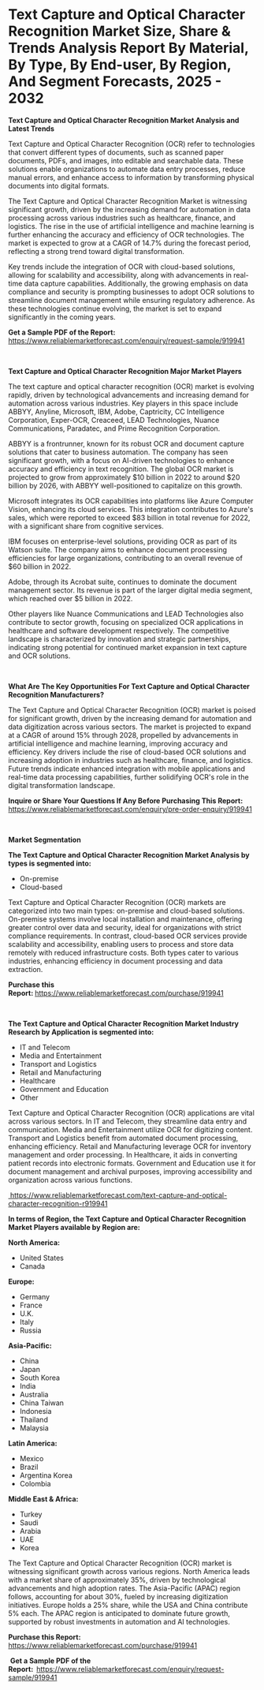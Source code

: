 <p><h1>Text Capture and Optical Character Recognition Market Size, Share & Trends Analysis Report By Material, By Type, By End-user, By Region, And Segment Forecasts, 2025 - 2032</h1></p><p><strong>Text Capture and Optical Character Recognition Market Analysis and Latest Trends</strong></p>
<p><p>Text Capture and Optical Character Recognition (OCR) refer to technologies that convert different types of documents, such as scanned paper documents, PDFs, and images, into editable and searchable data. These solutions enable organizations to automate data entry processes, reduce manual errors, and enhance access to information by transforming physical documents into digital formats.</p><p>The Text Capture and Optical Character Recognition Market is witnessing significant growth, driven by the increasing demand for automation in data processing across various industries such as healthcare, finance, and logistics. The rise in the use of artificial intelligence and machine learning is further enhancing the accuracy and efficiency of OCR technologies. The market is expected to grow at a CAGR of 14.7% during the forecast period, reflecting a strong trend toward digital transformation. </p><p>Key trends include the integration of OCR with cloud-based solutions, allowing for scalability and accessibility, along with advancements in real-time data capture capabilities. Additionally, the growing emphasis on data compliance and security is prompting businesses to adopt OCR solutions to streamline document management while ensuring regulatory adherence. As these technologies continue evolving, the market is set to expand significantly in the coming years.</p></p>
<p><strong>Get a Sample PDF of the Report:&nbsp;</strong> <a href="https://www.reliablemarketforecast.com/enquiry/request-sample/919941?utm_campaign=1899&utm_medium=2&utm_source=Github&utm_content=ia&utm_term=18042025&utm_id=text-capture-and-optical-character-recognition">https://www.reliablemarketforecast.com/enquiry/request-sample/919941</a></p>
<p>&nbsp;</p>
<p><strong>Text Capture and Optical Character Recognition Major Market Players</strong></p>
<p><p>The text capture and optical character recognition (OCR) market is evolving rapidly, driven by technological advancements and increasing demand for automation across various industries. Key players in this space include ABBYY, Anyline, Microsoft, IBM, Adobe, Captricity, CC Intelligence Corporation, Exper-OCR, Creaceed, LEAD Technologies, Nuance Communications, Paradatec, and Prime Recognition Corporation.</p><p>ABBYY is a frontrunner, known for its robust OCR and document capture solutions that cater to business automation. The company has seen significant growth, with a focus on AI-driven technologies to enhance accuracy and efficiency in text recognition. The global OCR market is projected to grow from approximately $10 billion in 2022 to around $20 billion by 2026, with ABBYY well-positioned to capitalize on this growth.</p><p>Microsoft integrates its OCR capabilities into platforms like Azure Computer Vision, enhancing its cloud services. This integration contributes to Azure's sales, which were reported to exceed $83 billion in total revenue for 2022, with a significant share from cognitive services.</p><p>IBM focuses on enterprise-level solutions, providing OCR as part of its Watson suite. The company aims to enhance document processing efficiencies for large organizations, contributing to an overall revenue of $60 billion in 2022.</p><p>Adobe, through its Acrobat suite, continues to dominate the document management sector. Its revenue is part of the larger digital media segment, which reached over $5 billion in 2022.</p><p>Other players like Nuance Communications and LEAD Technologies also contribute to sector growth, focusing on specialized OCR applications in healthcare and software development respectively. The competitive landscape is characterized by innovation and strategic partnerships, indicating strong potential for continued market expansion in text capture and OCR solutions.</p></p>
<p>&nbsp;</p>
<p><strong>What Are The Key Opportunities For Text Capture and Optical Character Recognition Manufacturers?</strong></p>
<p><p>The Text Capture and Optical Character Recognition (OCR) market is poised for significant growth, driven by the increasing demand for automation and data digitization across various sectors. The market is projected to expand at a CAGR of around 15% through 2028, propelled by advancements in artificial intelligence and machine learning, improving accuracy and efficiency. Key drivers include the rise of cloud-based OCR solutions and increasing adoption in industries such as healthcare, finance, and logistics. Future trends indicate enhanced integration with mobile applications and real-time data processing capabilities, further solidifying OCR's role in the digital transformation landscape.</p></p>
<p><strong>Inquire or Share Your Questions If Any Before Purchasing This Report:</strong> <a href="https://www.reliablemarketforecast.com/enquiry/pre-order-enquiry/919941?utm_campaign=1899&utm_medium=2&utm_source=Github&utm_content=ia&utm_term=18042025&utm_id=text-capture-and-optical-character-recognition">https://www.reliablemarketforecast.com/enquiry/pre-order-enquiry/919941</a></p>
<p>&nbsp;</p>
<p><strong>Market Segmentation</strong></p>
<p><strong>The Text Capture and Optical Character Recognition Market Analysis by types is segmented into:</strong></p>
<p><ul><li>On-premise</li><li>Cloud-based</li></ul></p>
<p><p>Text Capture and Optical Character Recognition (OCR) markets are categorized into two main types: on-premise and cloud-based solutions. On-premise systems involve local installation and maintenance, offering greater control over data and security, ideal for organizations with strict compliance requirements. In contrast, cloud-based OCR services provide scalability and accessibility, enabling users to process and store data remotely with reduced infrastructure costs. Both types cater to various industries, enhancing efficiency in document processing and data extraction.</p></p>
<p><strong>Purchase this Report:&nbsp;</strong><a href="https://www.reliablemarketforecast.com/purchase/919941?utm_campaign=1899&utm_medium=2&utm_source=Github&utm_content=ia&utm_term=18042025&utm_id=text-capture-and-optical-character-recognition">https://www.reliablemarketforecast.com/purchase/919941</a></p>
<p>&nbsp;</p>
<p><strong>The Text Capture and Optical Character Recognition Market Industry Research by Application is segmented into:</strong></p>
<p><ul><li>IT and Telecom</li><li>Media and Entertainment</li><li>Transport and Logistics</li><li>Retail and Manufacturing</li><li>Healthcare</li><li>Government and Education</li><li>Other</li></ul></p>
<p><p>Text Capture and Optical Character Recognition (OCR) applications are vital across various sectors. In IT and Telecom, they streamline data entry and communication. Media and Entertainment utilize OCR for digitizing content. Transport and Logistics benefit from automated document processing, enhancing efficiency. Retail and Manufacturing leverage OCR for inventory management and order processing. In Healthcare, it aids in converting patient records into electronic formats. Government and Education use it for document management and archival purposes, improving accessibility and organization across various functions.</p></p>
<p><a href="https://www.reliablemarketforecast.com/text-capture-and-optical-character-recognition-r919941?utm_campaign=1899&utm_medium=2&utm_source=Github&utm_content=ia&utm_term=18042025&utm_id=text-capture-and-optical-character-recognition">&nbsp;https://www.reliablemarketforecast.com/text-capture-and-optical-character-recognition-r919941</a></p>
<p><strong>In terms of Region, the Text Capture and Optical Character Recognition Market Players available by Region are:</strong></p>
<p>
    <p> <strong> North America: </strong>
        <ul>
            <li>United States</li>
            <li>Canada</li>
        </ul>
        </p> 
    <p> <strong> Europe: </strong>
        <ul>
            <li>Germany</li>
            <li>France</li>
            <li>U.K.</li>
            <li>Italy</li>
            <li>Russia</li>
        </ul>
        </p> 
    <p> <strong> Asia-Pacific: </strong>
        <ul>
            <li>China</li>
            <li>Japan</li>
            <li>South Korea</li>
            <li>India</li>
            <li>Australia</li>
            <li>China Taiwan</li>
            <li>Indonesia</li>
            <li>Thailand</li>
            <li>Malaysia</li>
        </ul>
        </p> 
    <p> <strong> Latin America: </strong>
        <ul>
            <li>Mexico</li>
            <li>Brazil</li>
            <li>Argentina Korea</li>
            <li>Colombia</li>
        </ul>
        </p> 
    <p> <strong> Middle East & Africa: </strong>
        <ul>
            <li>Turkey</li>
            <li>Saudi</li>
            <li>Arabia</li>
            <li>UAE</li>
            <li>Korea</li>
        </ul>
    </p>
    </p>
<p><p>The Text Capture and Optical Character Recognition (OCR) market is witnessing significant growth across various regions. North America leads with a market share of approximately 35%, driven by technological advancements and high adoption rates. The Asia-Pacific (APAC) region follows, accounting for about 30%, fueled by increasing digitization initiatives. Europe holds a 25% share, while the USA and China contribute 5% each. The APAC region is anticipated to dominate future growth, supported by robust investments in automation and AI technologies.</p></p>
<p><strong>Purchase this Report: </strong><a href="https://www.reliablemarketforecast.com/purchase/919941?utm_campaign=1899&utm_medium=2&utm_source=Github&utm_content=ia&utm_term=18042025&utm_id=text-capture-and-optical-character-recognition">https://www.reliablemarketforecast.com/purchase/919941</a></p>
<p>&nbsp;<strong>Get a Sample PDF of the Report:&nbsp;&nbsp;</strong><a href="https://www.reliablemarketforecast.com/enquiry/request-sample/919941?utm_campaign=1899&utm_medium=2&utm_source=Github&utm_content=ia&utm_term=18042025&utm_id=text-capture-and-optical-character-recognition">https://www.reliablemarketforecast.com/enquiry/request-sample/919941</a></p>
<p><strong></strong></p>
<p><p></p><p></p><p></p></p>